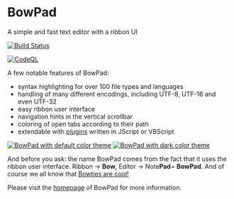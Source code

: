 # BowPad
A simple and fast text editor with a ribbon UI

[![Build Status](https://dev.azure.com/tortoisesvn/tortoisesvnGitHub/_apis/build/status/stefankueng.BowPad?branchName=main)](https://dev.azure.com/tortoisesvn/tortoisesvnGitHub/_build/latest?definitionId=5&branchName=main)

[![CodeQL](https://github.com/stefankueng/BowPad/actions/workflows/codeql-analysis.yml/badge.svg)](https://github.com/stefankueng/BowPad/actions/workflows/codeql-analysis.yml)

A few notable features of BowPad:

- syntax highlighting for over 100 file types and languages
- handling of many different encodings, including UTF-8, UTF-16 and even UTF-32
- easy ribbon user interface
- navigation hints in the vertical scrollbar
- coloring of open tabs according to their path
- extendable with [plugins](https://tools.stefankueng.com/BowPad_plugins.html) written in JScript or VBScript

[![BowPad with default color theme](https://github.com/stefankueng/tools/raw/main/www/source/img/bowpad/BowPadDefaultTheme-small.png)](https://github.com/stefankueng/tools/raw/main/www/source/img/bowpad/BowPadDefaultTheme.png)
[![BowPad with dark color theme](https://github.com/stefankueng/tools/raw/main/www/source/img/bowpad/BowPadDarkTheme-small.png)](https://github.com/stefankueng/tools/raw/main/www/source/img/bowpad/BowPadDarkTheme.png)

And before you ask: the name BowPad comes from the fact that it uses the ribbon user interface.
Ribbon → **Bow**, Editor → Note**Pad**= **BowPad**.
And of course we all know that [Bowties are cool!](https://www.doctorwho.tv/)

Please visit the [homepage](https://tools.stefankueng.com/BowPad.html) of BowPad for more information.

